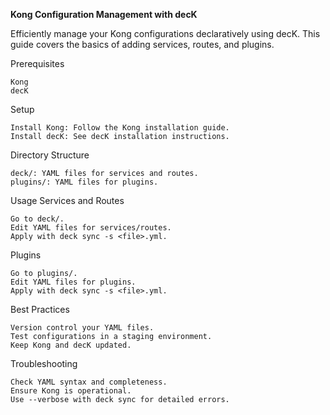**Kong Configuration Management with decK**

Efficiently manage your Kong configurations declaratively using decK. This guide covers the basics of adding services, routes, and plugins.

Prerequisites

    Kong
    decK

Setup

    Install Kong: Follow the Kong installation guide.
    Install decK: See decK installation instructions.

Directory Structure

    deck/: YAML files for services and routes.
    plugins/: YAML files for plugins.

Usage
Services and Routes

    Go to deck/.
    Edit YAML files for services/routes.
    Apply with deck sync -s <file>.yml.

Plugins

    Go to plugins/.
    Edit YAML files for plugins.
    Apply with deck sync -s <file>.yml.

Best Practices

    Version control your YAML files.
    Test configurations in a staging environment.
    Keep Kong and decK updated.

Troubleshooting

    Check YAML syntax and completeness.
    Ensure Kong is operational.
    Use --verbose with deck sync for detailed errors.

